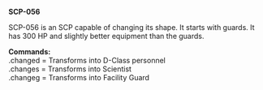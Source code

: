 <b>SCP-056</b>

SCP-056 is an SCP capable of changing its shape. It starts with guards. It has 300 HP and slightly better equipment than the guards.

<b>Commands:</b><br>
.changed = Transforms into D-Class personnel<br>
.changes = Transforms into Scientist<br>
.changeg = Transforms into Facility Guard
